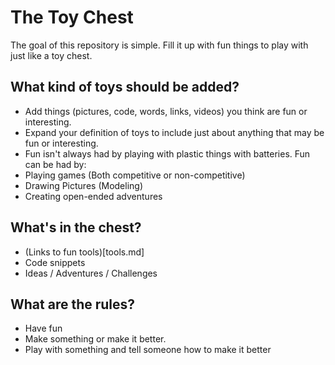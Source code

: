 # The Toy Chest

The goal of this repository is simple.  Fill it up with fun things to play with just like a toy chest.  

## What kind of toys should be added?

* Add things (pictures, code, words, links, videos) you think are fun or interesting.
* Expand your definition of toys to include just about anything that may be fun or interesting.  
* Fun isn't always had by playing with plastic things with batteries.  Fun can be had by:
 * Playing games (Both competitive or non-competitive)
 * Drawing Pictures (Modeling)
 * Creating open-ended adventures

## What's in the chest?

* (Links to fun tools)[tools.md]
* Code snippets
* Ideas / Adventures / Challenges

## What are the rules?

* Have fun
* Make something or make it better.
* Play with something and tell someone how to make it better
